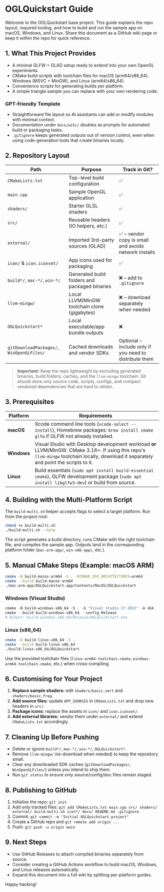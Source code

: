 # OGLQuickstart Guide

Welcome to the OGLQuickstart base project. This guide explains the repo layout, required tooling, and how to build and run the sample app on macOS, Windows, and Linux. Share this document as a GitHub wiki page or keep it within the repo for quick reference.

## 1. What This Project Provides

- A minimal GLFW + GLAD setup ready to extend into your own OpenGL experiments.
- CMake build scripts with toolchain files for macOS (arm64/x86_64), Windows (MSVC + MinGW), and Linux (arm64/x86_64).
- Convenience scripts for generating builds per platform.
- A simple triangle sample you can replace with your own rendering code.

### GPT-friendly Template
- Straightforward file layout so AI assistants can add or modify modules with minimal context.
- Documentation under `docs/wiki/` doubles as prompts for automated build or packaging tasks.
- `.gitignore` keeps generated outputs out of version control, even when using code-generation tools that create binaries locally.

## 2. Repository Layout

| Path | Purpose | Track in Git? |
| --- | --- | --- |
| `CMakeLists.txt` | Top-level build configuration | ✅
| `main.cpp` | Sample OpenGL application | ✅
| `shaders/` | Starter GLSL shaders | ✅
| `src/` | Reusable headers (IO helpers, etc.) | ✅
| `external/` | Imported 3rd-party sources (GLAD) | ✅ – vendor copy is small and avoids network installs
| `icon/` & `icon.iconset/` | App icons used for packaging | ✅
| `build*/`, `mac-*/`, `win-*/` | Generated build folders and packaged binaries | ❌ – add to `.gitignore`
| `llvm-mingw/` | Local LLVM/MinGW toolchain clone (gigabytes) | ❌ – download separately when needed
| `OGLQuickstart*` | Local executable/app bundle outputs | ❌
| `gitDownloadPackages/`, `WinOpenGLFiles/` | Cached downloads and vendor SDKs | Optional – include only if you need to distribute them

> **Important:** Keep the repo lightweight by excluding generated binaries, build folders, caches, and the `llvm-mingw` toolchain. Git should store only source code, scripts, configs, and compact vendored dependencies that are hard to obtain.

## 3. Prerequisites

| Platform | Requirements |
| --- | --- |
| **macOS** | Xcode command line tools (`xcode-select --install`), Homebrew packages: `brew install cmake glfw` if GLFW not already installed. |
| **Windows** | Visual Studio with Desktop development workload **or** LLVM/MinGW. CMake 3.16+. If using this repo's `llvm-mingw` toolchain locally, download it separately and point the scripts to it. |
| **Linux** | Build essentials (`sudo apt install build-essential cmake`), GLFW development package (`sudo apt install libglfw3-dev`) or build from source. |

## 4. Building with the Multi-Platform Script

The `build-multi.sh` helper accepts flags to select a target platform. Run from the project root:

```bash
chmod +x build-multi.sh
./build-multi.sh --help
```

The script generates a build directory, runs CMake with the right toolchain file, and compiles the sample app. Outputs land in the corresponding platform folder (`mac-arm-app/`, `win-x86-app/`, etc.).

## 5. Manual CMake Steps (Example: macOS ARM)

```bash
cmake -B build-macos-arm64 -S . -DCMAKE_OSX_ARCHITECTURES=arm64
cmake --build build-macos-arm64
./mac-arm-app/OGLQuickstart.app/Contents/MacOS/OGLQuickstart
```

### Windows (Visual Studio)
```powershell
cmake -B build-windows-x86_64 -S . -G "Visual Studio 17 2022" -A x64
cmake --build build-windows-x86_64 --config Release
# Output: build-windows-x86_64/Release/OGLQuickstart.exe
```

### Linux (x86_64)
```bash
cmake -B build-linux-x86_64 -S .
cmake --build build-linux-x86_64
./build-linux-x86_64/OGLQuickstart
```

Use the provided toolchain files (`linux-arm64-toolchain.cmake`, `windows-arm64-toolchain.cmake`, etc.) when cross-compiling.

## 6. Customising for Your Project

1. **Replace sample shaders:** edit `shaders/basic.vert` and `shaders/basic.frag`.
2. **Add source files:** update `APP_SOURCES` in `CMakeLists.txt` and drop new headers in `src/`.
3. **Package icons:** replace the assets in `icon/` and `icon.iconset/`.
4. **Add external libraries:** vendor them under `external/` and extend `CMakeLists.txt` accordingly.

## 7. Cleaning Up Before Pushing

- Delete or ignore `build*/`, `mac-*/`, `win-*/`, `OGLQuickstart*`.
- Remove `llvm-mingw/` (re-download when needed) to keep the repository small.
- Clear any downloaded SDK caches (`gitDownloadPackages/`, `WinOpenGLFiles/`) unless you intend to ship them.
- Run `git status` to ensure only source/config/doc files remain staged.

## 8. Publishing to GitHub

1. Initialise the repo: `git init`
2. Add only tracked files: `git add CMakeLists.txt main.cpp src/ shaders/ external/ build-multi.sh icon*/ docs/ README.md .gitignore`
3. Commit: `git commit -m "Initial OGLQuickstart project"`
4. Create a GitHub repo and `git remote add origin ...`
5. Push: `git push -u origin main`

## 9. Next Steps

- Use GitHub Releases to attach compiled binaries separately from source.
- Consider creating a GitHub Actions workflow to build macOS, Windows, and Linux releases automatically.
- Expand this document into a full wiki by splitting per-platform guides.

Happy hacking!
